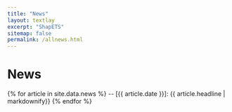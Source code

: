 ```yaml
---
title: "News"
layout: textlay
excerpt: "ShapETS"
sitemap: false
permalink: /allnews.html
---
```


# News
{% for article in site.data.news %}
-- [{{ article.date }}]: {{ article.headline | markdownify}}
{% endfor %}
